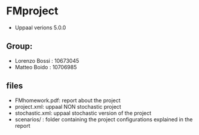 # FMproject

- Uppaal verions 5.0.0

## Group:
-  Lorenzo Bossi : 10673045
-  Matteo Boido : 10706985

## files
- FMhomework.pdf: report about the project
- project.xml: uppaal NON stochastic project
- stochastic.xml: uppaal stochastic version of the project
- scenarios/ : folder containing the project configurations explained in the report
